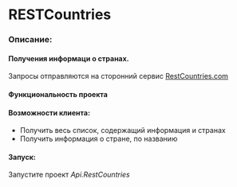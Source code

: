 # RESTCountries 
### Описание:
#### Получения информаци о странах.
Запросы отправляются на сторонний сервис [RestCountries.com](https://restcountries.com/)

#### Функциональность проекта
#### Возможности клиента:
 * Получить весь список, содержащий информация и странах 
 * Получить информация о стране, по названию

#### Запуск:
Запустите проект _Api.RestCountries_





